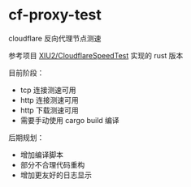 # cf-proxy-test
cloudflare 反向代理节点测速

参考项目 [XIU2/CloudflareSpeedTest](https://github.com/XIU2/CloudflareSpeedTest) 实现的 rust 版本

目前阶段：
- tcp 连接测速可用
- http 连接测速可用
- http 下载测速可用
- 需要手动使用 cargo build 编译

后期规划：
- 增加编译脚本
- 部分不合理代码重构
- 增加更友好的日志显示
